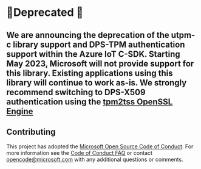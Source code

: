 # 🚨Deprecated 🚨

## We are announcing the deprecation of the utpm-c library support and DPS-TPM authentication support within the Azure IoT C-SDK. Starting May 2023, Microsoft will not provide support for this library. Existing applications using this library will continue to work as-is. We strongly recommend switching to DPS-X509 authentication using the [tpm2tss OpenSSL Engine](https://github.com/Azure/azure-iot-sdk-c/blob/main/iothub_client/devdoc/iothubclient_c_library.md#openssl-engine-examples)

## Contributing

This project has adopted the [Microsoft Open Source Code of Conduct](https://opensource.microsoft.com/codeofconduct/). For more information see the [Code of Conduct FAQ](https://opensource.microsoft.com/codeofconduct/faq/) or contact [opencode@microsoft.com](mailto:opencode@microsoft.com) with any additional questions or comments.
